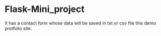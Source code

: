 # Flask-Mini_project
It has a contact form whose data will be saved in txt or csv file this demo protfolio site.
